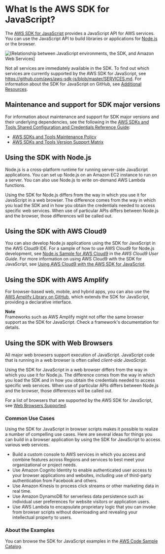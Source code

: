 # What Is the AWS SDK for JavaScript?<a name="welcome"></a>

The [AWS SDK for JavaScript](aws-jsdk-reference.md) provides a JavaScript API for AWS services\. You can use the JavaScript API to build libraries or applications for [Node\.js](https://nodejs.org/en/) or the browser\.

![\[Relationship between JavaScript environments, the SDK, and Amazon Web Services\]](http://docs.aws.amazon.com/sdk-for-javascript/v2/developer-guide/images/sdk-overview.png)

Not all services are immediately available in the SDK\. To find out which services are currently supported by the AWS SDK for JavaScript, see [ https://github\.com/aws/aws\-sdk\-js/blob/master/SERVICES\.md]( https://github.com/aws/aws-sdk-js/blob/master/SERVICES.md)\. For information about the SDK for JavaScript on GitHub, see [Additional Resources](resources.md)\.

## Maintenance and support for SDK major versions<a name="sdks-major-versions-maintenance-support"></a>

For information about maintenance and support for SDK major versions and their underlying dependencies, see the following in the [AWS SDKs and Tools Shared Configuration and Credentials Reference Guide](https://docs.aws.amazon.com/credref/latest/refdocs/overview.html):
+ [AWS SDKs and Tools Maintenance Policy](https://docs.aws.amazon.com/credref/latest/refdocs/maint-policy.html)
+ [AWS SDKs and Tools Version Support Matrix](https://docs.aws.amazon.com/credref/latest/refdocs/version-support-matrix.html)

## Using the SDK with Node\.js<a name="welcome_node"></a>

Node\.js is a cross\-platform runtime for running server\-side JavaScript applications\. You can set up Node\.js on an Amazon EC2 instance to run on a server\. You can also use Node\.js to write on\-demand AWS Lambda functions\.

Using the SDK for Node\.js differs from the way in which you use it for JavaScript in a web browser\. The difference comes from the way in which you load the SDK and in how you obtain the credentials needed to access specific web services\. When use of particular APIs differs between Node\.js and the browser, those differences will be called out\.

## Using the SDK with AWS Cloud9<a name="welcome_cloud9"></a>

You can also develop Node\.js applications using the SDK for JavaScript in the AWS Cloud9 IDE\. For a sample of how to use AWS Cloud9 for Node\.js development, see [Node\.js Sample for AWS Cloud9](https://docs.aws.amazon.com/cloud9/latest/user-guide/sample-nodejs.html) in the *AWS Cloud9 User Guide*\. For more information on using AWS Cloud9 with the SDK for JavaScript, see [Using AWS Cloud9 with the AWS SDK for JavaScript](cloud9-javascript.md)\.

## Using the SDK with AWS Amplify<a name="welcome_amplify"></a>

For browser\-based web, mobile, and hybrid apps, you can also use the [AWS Amplify Library on GitHub](https://github.com/aws/aws-amplify), which extends the SDK for JavaScript, providing a declarative interface\.

**Note**  
Frameworks such as AWS Amplify might not offer the same browser support as the SDK for JavaScript\. Check a framework's documentation for details\.

## Using the SDK with Web Browsers<a name="welcome_web"></a>

All major web browsers support execution of JavaScript\. JavaScript code that is running in a web browser is often called *client\-side JavaScript*\.

Using the SDK for JavaScript in a web browser differs from the way in which you use it for Node\.js\. The difference comes from the way in which you load the SDK and in how you obtain the credentials needed to access specific web services\. When use of particular APIs differs between Node\.js and the browser, those differences will be called out\.

For a list of browsers that are supported by the AWS SDK for JavaScript, see [Web Browsers Supported](browsers-supported.md)\.

### Common Use Cases<a name="welcome_use_cases"></a>

Using the SDK for JavaScript in browser scripts makes it possible to realize a number of compelling use cases\. Here are several ideas for things you can build in a browser application by using the SDK for JavaScript to access various web services\.
+ Build a custom console to AWS services in which you access and combine features across Regions and services to best meet your organizational or project needs\.
+ Use Amazon Cognito Identity to enable authenticated user access to your browser applications and websites, including use of third\-party authentication from Facebook and others\.
+ Use Amazon Kinesis to process click streams or other marketing data in real time\.
+ Use Amazon DynamoDB for serverless data persistence such as individual user preferences for website visitors or application users\.
+ Use AWS Lambda to encapsulate proprietary logic that you can invoke from browser scripts without downloading and revealing your intellectual property to users\.

### About the Examples<a name="welcome_examples"></a>

You can browse the SDK for JavaScript examples in the [AWS Code Sample Catalog](https://docs.aws.amazon.com/code-samples/latest/catalog/code-catalog-javascript.html)\.